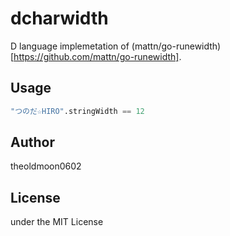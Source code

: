dcharwidth
============

D language implemetation of (mattn/go-runewidth)[https://github.com/mattn/go-runewidth].

Usage
-----

```d
"つのだ☆HIRO".stringWidth == 12
```


Author
------

theoldmoon0602

License
-------

under the MIT License
